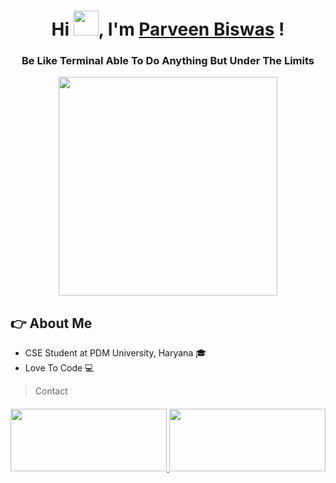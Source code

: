 <h1 align="center">Hi <img src = "https://raw.githubusercontent.com/aemmadi/aemmadi/master/wave.gif" width="40dp" height="40dp"><a>, I'm <a href=""  target="blank">Parveen Biswas</a> !</h1>
  
<h3 align="center">Be Like Terminal Able To Do Anything But Under The Limits</h3>
<p align="center"><img src="https://user-images.githubusercontent.com/4106499/70573655-6b609400-1b70-11ea-8c8c-f2c05ab9503a.png" width="350dp" height="350dp">
<h2 align="left">👉 About Me</h2>

- CSE Student at PDM University, Haryana 🎓
- Love To Code 💻
> Contact
  
<h4 align="center"><a href="https://www.linkedin.com/in/parveen-biswas-a5459820b?lipi=urn%3Ali%3Apage%3Ad_flagship3_profile_view_base_contact_details%3B4SyUWUpMSo2qM15%2ByfYVwg%3D%3D" target="blank"><img src="https://camo.githubusercontent.com/a80d00f23720d0bc9f55481cfcd77ab79e141606829cf16ec43f8cacc7741e46/68747470733a2f2f696d672e736869656c64732e696f2f62616467652f4c696e6b6564496e2d3030373742353f7374796c653d666f722d7468652d6261646765266c6f676f3d6c696e6b6564696e266c6f676f436f6c6f723d7768697465" width="250dp" height="100dp"></a><a href="parveenbiswas786@gmai.com" target="blank">
  <img src="https://camo.githubusercontent.com/e06fc7253fb888e334220dba7b21dfb35ad2c6d05ec878f5a575671537a81fbf/68747470733a2f2f696d672e736869656c64732e696f2f62616467652f476d61696c2d4541343333353f7374796c653d666f722d7468652d6261646765266c6f676f3d676d61696c266c6f676f436f6c6f723d7768697465" width="250dp" height="100dp"></h4>
